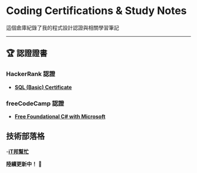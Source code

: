 # Coding Certifications & Study Notes

這個倉庫紀錄了我的程式設計認證與相關學習筆記

---

## 🏆 認證證書

### HackerRank 認證
- **[SQL (Basic) Certificate](https://www.hackerrank.com/certificates/0255576b6174)**

### freeCodeCamp 認證
- **[Free Foundational C# with Microsoft](https://www.freecodecamp.org/certification/zoelinsg/foundational-c-sharp-with-microsoft)**


## 技術部落格
-**[iT邦幫忙](https://ithelp.ithome.com.tw/users/20169048)**

**陸續更新中！** 🚀
